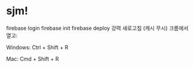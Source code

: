 # sjm!

firebase login
firebase init
firebase deploy
강력 새로고침 (캐시 무시)
크롬에서 열고:

Windows:
Ctrl + Shift + R

Mac:
Cmd + Shift + R
